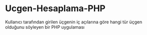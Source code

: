# Ucgen-Hesaplama-PHP
Kullanıcı tarafından girilen üçgenin iç açılarına göre hangi tür üçgen olduğunu söyleyen bir PHP uygulaması
